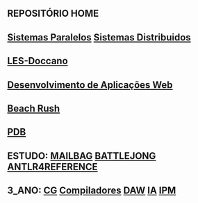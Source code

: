 ## REPOSITÓRIO HOME
## [Sistemas Paralelos](https://github.com/kaiser76936/Sistemas-Paralelos.git) [Sistemas Distribuidos](https://github.com/kaiser76936/SD.git)
## [LES-Doccano](https://github.com/Nickurama/doccano.git) 
## [Desenvolvimento de Aplicações Web](https://github.com/kaiser76936/Desenvolvimento_de_Aplicacoes_Web.git)
## [Beach Rush](https://github.com/AfonsoNG03/ProjetoCG.git) 
## [PDB](https://github.com/kaiser76936/PDB.git)
## ESTUDO: [MAILBAG](https://github.com/kaiser76936/Mailbag.git)  [BATTLEJONG](https://github.com/kaiser76936/BattleJong.git) [ANTLR4REFERENCE](https://github.com/lukekras/def-antlr4-ref-code.git)
## 3_ANO: [CG](https://github.com/kaiser76936/CG.git) [Compiladores](https://github.com/kaiser76936/Compiladores.git) [DAW](https://github.com/kaiser76936/DAW.git) [IA](https://github.com/kaiser76936/IA.git) [IPM](https://github.com/kaiser76936/IPM.git)
